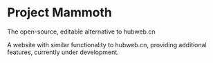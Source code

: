 # Project Mammoth
The open-source, editable alternative to hubweb.cn
 
A website with similar functionality to hubweb.cn, providing additional features, currently under development.
